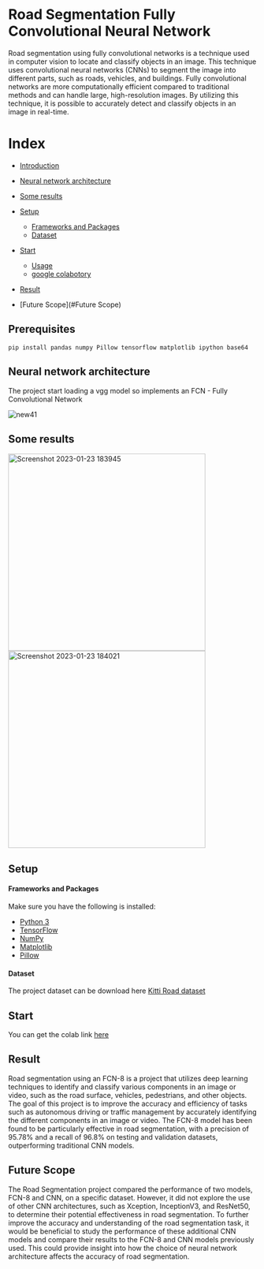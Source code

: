 
# Road Segmentation Fully Convolutional Neural Network
Road segmentation using fully convolutional networks is a technique used in computer vision to locate and classify objects in an image. This technique uses convolutional neural networks (CNNs) to segment the image into different parts, such as roads, vehicles, and buildings. Fully convolutional networks are more computationally efficient compared to traditional methods and can handle large, high-resolution images. By utilizing this technique, it is possible to accurately detect and classify objects in an image in real-time.

# Index
- [Introduction](#Prerequisites)
- [Neural network architecture](#Neural-network-archtecture)
- [Some results](#Some-results)
- [Setup](#Setup)
    - [Frameworks and Packages](#Frameworks-and-Packages)
    - [Dataset](#Dataset)
- [Start](#Start)
    - [Usage](#Usage)
    - [google colabotory](#colab)

- [Result](#Result)

- [Future Scope](#Future Scope)

## Prerequisites
```
pip install pandas numpy Pillow tensorflow matplotlib ipython base64
```
## Neural network architecture
The project start loading a vgg model so implements an FCN - Fully Convolutional Network

![new41](https://user-images.githubusercontent.com/83110202/214049630-b4cbeb20-bdae-43a2-97c0-b347ccb9ad89.jpg)

## Some results
<img width="400" alt="Screenshot 2023-01-23 183945" src="https://user-images.githubusercontent.com/83110202/214048051-fd7e2035-e267-40fb-9919-e5507190f326.png">
<img width="400" alt="Screenshot 2023-01-23 184021" src="https://user-images.githubusercontent.com/83110202/214048059-9662da03-039c-4a1b-81b3-2bcf27559800.png">

## Setup
#### Frameworks and Packages
Make sure you have the following is installed:
 - [Python 3](https://www.python.org/)
 - [TensorFlow](https://www.tensorflow.org/)
 - [NumPy](http://www.numpy.org/)
 - [Matplotlib](https://matplotlib.org/)
 - [Pillow](https://pillow.readthedocs.io/en/stable/)
#### Dataset
The project dataset can be download here [Kitti Road dataset](http://www.cvlibs.net/datasets/kitti/eval_road.php)

## Start
 You can get the colab link [here](https://colab.research.google.com/drive/1POUdfvGhR3a_nlNK44-k2UpevEVkcbmO?usp=sharing)

## Result
Road segmentation using an FCN-8 is a project that utilizes deep learning techniques to identify and classify various components in an image or video, such as the road surface, vehicles, pedestrians, and other objects. The goal of this project is to improve the accuracy and efficiency of tasks such as autonomous driving or traffic management by accurately identifying the different components in an image or video. The FCN-8 model has been found to be particularly effective in road segmentation, with a precision of 95.78% and a recall of 96.8% on testing and validation datasets, outperforming traditional CNN models.

## Future Scope
The Road Segmentation project compared the performance of two models, FCN-8 and CNN, on a specific dataset. However, it did not explore the use of other CNN architectures, such as Xception, InceptionV3, and ResNet50, to determine their potential effectiveness in road segmentation. To further improve the accuracy and understanding of the road segmentation task, it would be beneficial to study the performance of these additional CNN models and compare their results to the FCN-8 and CNN models previously used. This could provide insight into how the choice of neural network architecture affects the accuracy of road segmentation.
